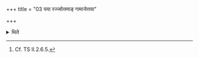 +++
title = "03 यया रज्ज्वोत्तमाङ् गामाजेत्तया"

+++

<details><summary>थिते</summary>

3. One should tie the cow of the enemy with the tether by means of which one may lead the last (of the looted) cows or one should throw it (the tether) in his cow-stall.[^1]  

[^1]: Cf. TS II.2.6.5. 
</details>
